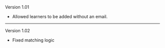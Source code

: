 Version 1.01

- Allowed learners to be added without an email.

***

Version 1.02

- Fixed matching logic